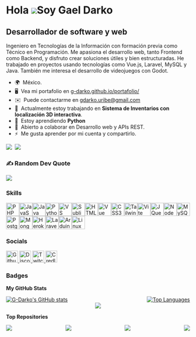 <!-- 
<h1 align="center">Gael Darko</h1>
<h3 align="center">Desarrollador de software y web</h3>
-->

Hola ![](https://user-images.githubusercontent.com/18350557/176309783-0785949b-9127-417c-8b55-ab5a4333674e.gif)Soy Gael Darko
==================================================================================================================================

Desarrollador de software y web
-------------------------------

Ingeniero en Tecnologías de la Información con formación previa como Técnico en Programación. Me apasiona el desarrollo web, tanto Frontend como Backend, y disfruto crear soluciones útiles y bien estructuradas. He trabajado en proyectos usando tecnologías como Vue.js, Laravel, MySQL y Java. También me interesa el desarrollo de videojuegos con Godot.

* 🌍  México.
* 🖥️  Vea mi portafolio en [g-darko.github.io/portafolio/](http://g-darko.github.io/portafolio/)
* ✉️  Puede contactarme en [gdarko.uribe@gmail.com](mailto:gdarko.uribe@gmail.com)
* 🚀  Actualmente estoy trabajando en **Sistema de Inventarios con localización 3D interactiva**.
* 🧠  Estoy aprendiendo **Python**
* 🤝  Abierto a colaborar en Desarrollo web y APIs REST.
* ⚡  Me gusta aprender por mi cuenta y compartirlo.

<a href="https://www.github.com/G-Darko" target="_blank" rel="noreferrer"><img
src="https://img.shields.io/github/followers/G-Darko?logo=github&style=for-the-badge&color=6366f1&labelColor=000000" /></a>&nbsp;&nbsp;<a href="https://www.twitch.tv/darko_z63" target="_blank" rel="noreferrer"><img
src="https://img.shields.io/twitch/status/darko_z63?logo=twitchsx&style=for-the-badge&color=6366f1&labelColor=000000&label=TWITCH+STATUS" /></a>

### ✍️ Random Dev Quote
![](https://quotes-github-readme.vercel.app/api?type=horizontal&theme=radical)

### Skills


<p align="left">
<a href="https://www.php.net/" target="_blank" rel="noreferrer"><img src="https://raw.githubusercontent.com/danielcranney/readme-generator/main/public/icons/skills/php-colored.svg" width="36" height="36" alt="PHP" title="PHP"/></a><a href="https://developer.mozilla.org/en-US/docs/Web/JavaScript" target="_blank" rel="noreferrer"><img src="https://raw.githubusercontent.com/danielcranney/readme-generator/main/public/icons/skills/javascript-colored.svg" width="36" height="36" alt="JavaScript" title="JavaScript"/></a><a href="https://www.oracle.com/java/" target="_blank" rel="noreferrer"><img src="https://raw.githubusercontent.com/danielcranney/readme-generator/main/public/icons/skills/java-colored.svg" width="36" height="36" alt="Java" title="Java"/></a><a href="https://www.python.org/" target="_blank" rel="noreferrer"><img src="https://raw.githubusercontent.com/danielcranney/readme-generator/main/public/icons/skills/python-colored.svg" width="36" height="36" alt="Python" title="Python"/></a><a href="https://code.visualstudio.com/" target="_blank" rel="noreferrer"><img src="https://raw.githubusercontent.com/danielcranney/readme-generator/main/public/icons/skills/visualstudiocode-colored.svg" width="36" height="36" alt="VS Code" title="VS Code"/></a><a href="https://www.sublimetext.com/index2" target="_blank" rel="noreferrer"><img src="https://raw.githubusercontent.com/danielcranney/readme-generator/main/public/icons/skills/sublimetext-colored.svg" width="36" height="36" alt="Sublime Text" title="Sublime Text"/></a><a href="https://developer.mozilla.org/en-US/docs/Glossary/HTML5" target="_blank" rel="noreferrer"><img src="https://raw.githubusercontent.com/danielcranney/readme-generator/main/public/icons/skills/html5-colored.svg" width="36" height="36" alt="HTML5" title="HTML5"/></a><a href="https://vuejs.org/" target="_blank" rel="noreferrer"><img src="https://raw.githubusercontent.com/danielcranney/readme-generator/main/public/icons/skills/vuejs-colored.svg" width="36" height="36" alt="Vue" title="Vue"/></a><a href="https://www.w3.org/TR/CSS/#css" target="_blank" rel="noreferrer"><img src="https://raw.githubusercontent.com/danielcranney/readme-generator/main/public/icons/skills/css3-colored.svg" width="36" height="36" alt="CSS3" title="CSS3"/></a><a href="https://tailwindcss.com/" target="_blank" rel="noreferrer"><img src="https://raw.githubusercontent.com/danielcranney/readme-generator/main/public/icons/skills/tailwindcss-colored.svg" width="36" height="36" alt="TailwindCSS" title="TailwindCSS"/></a><a href="https://vitejs.dev/" target="_blank" rel="noreferrer"><img src="https://raw.githubusercontent.com/danielcranney/readme-generator/main/public/icons/skills/vite-colored.svg" width="36" height="36" alt="Vite" title="Vite"/></a><a href="https://jquery.com/" target="_blank" rel="noreferrer"><img src="https://raw.githubusercontent.com/danielcranney/readme-generator/main/public/icons/skills/jquery-colored.svg" width="36" height="36" alt="JQuery" title="JQuery"/></a><a href="https://nodejs.org/en/" target="_blank" rel="noreferrer"><img src="https://raw.githubusercontent.com/danielcranney/readme-generator/main/public/icons/skills/nodejs-colored.svg" width="36" height="36" alt="NodeJS" title="NodeJS"/></a><a href="https://www.mysql.com/" target="_blank" rel="noreferrer"><img src="https://raw.githubusercontent.com/danielcranney/readme-generator/main/public/icons/skills/mysql-colored.svg" width="36" height="36" alt="MySQL" title="MySQL"/></a><a href="https://www.postgresql.org/" target="_blank" rel="noreferrer"><img src="https://raw.githubusercontent.com/danielcranney/readme-generator/main/public/icons/skills/postgresql-colored.svg" width="36" height="36" alt="PostgreSQL" title="PostgreSQL"/></a><a href="https://www.mongodb.com/" target="_blank" rel="noreferrer"><img src="https://raw.githubusercontent.com/danielcranney/readme-generator/main/public/icons/skills/mongodb-colored.svg" width="36" height="36" alt="MongoDB" title="MongoDB"/></a><a href="https://www.heroku.com/" target="_blank" rel="noreferrer"><img src="https://raw.githubusercontent.com/danielcranney/readme-generator/main/public/icons/skills/heroku-colored.svg" width="36" height="36" alt="Heroku" title="Heroku"/></a><a href="https://laravel.com/" target="_blank" rel="noreferrer"><img src="https://raw.githubusercontent.com/danielcranney/readme-generator/main/public/icons/skills/laravel-colored.svg" width="36" height="36" alt="Laravel" title="Laravel"/></a><a href="https://store.arduino.cc/?gclid=Cj0KCQjw2eilBhCCARIsAG0Pf8uueBifykWcsSS4LPESeGQfxGVKJYnzV7bz471XfknQJy_1VINVWM8aAkLtEALw_wcB" target="_blank" rel="noreferrer"><img src="https://raw.githubusercontent.com/danielcranney/readme-generator/main/public/icons/skills/arduino-colored.svg" width="36" height="36" alt="Arduino" title="Arduino"/></a><a href="https://www.linux.org" target="_blank" rel="noreferrer"><img src="https://raw.githubusercontent.com/danielcranney/readme-generator/main/public/icons/skills/linux-colored.svg" width="36" height="36" alt="Linux" title="Linux"/></a>
</p>


### Socials

<p align="left"> 
    <a href="https://www.github.com/G-Darko" target="_blank" rel="noreferrer"> <picture> <source media="(prefers-color-scheme: dark)" srcset="https://raw.githubusercontent.com/danielcranney/readme-generator/main/public/icons/socials/github-dark.svg" /> <source media="(prefers-color-scheme: light)" srcset="https://raw.githubusercontent.com/danielcranney/readme-generator/main/public/icons/socials/github.svg" /> <img src="https://raw.githubusercontent.com/danielcranney/readme-generator/main/public/icons/socials/github.svg" width="32" height="32" alt="Github" title="Github" /> </picture> </a> 
  <a href="https://discord.com/users/darko_z63" target="_blank" rel="noreferrer"> <picture> <source media="(prefers-color-scheme: dark)" srcset="https://raw.githubusercontent.com/danielcranney/readme-generator/main/public/icons/socials/discord-dark.svg" /> <source media="(prefers-color-scheme: light)" srcset="https://raw.githubusercontent.com/danielcranney/readme-generator/main/public/icons/socials/discord.svg" /> <img src="https://raw.githubusercontent.com/danielcranney/readme-generator/main/public/icons/socials/discord.svg" width="32" height="32" alt="Discord" title="Discord" /> </picture> </a> 
  <a href="https://www.twitch.tv/darko_z63" target="_blank" rel="noreferrer"> <picture> <source media="(prefers-color-scheme: dark)" srcset="https://raw.githubusercontent.com/danielcranney/readme-generator/main/public/icons/socials/twitch-dark.svg" /> <source media="(prefers-color-scheme: light)" srcset="https://raw.githubusercontent.com/danielcranney/readme-generator/main/public/icons/socials/twitch.svg" /> <img src="https://raw.githubusercontent.com/danielcranney/readme-generator/main/public/icons/socials/twitch.svg" width="32" height="32" alt="Twitch" title="Twitch" /> </picture> </a>
    <a href="https://www.credly.com/users/g-darko" target="_blank" rel="noreferrer">
  <img src="https://www.svgrepo.com/show/331358/credly.svg" width="32" height="32" alt="Credly" title="Credly"" />
</a>

</p>

### Badges

<b>My GitHub Stats</b>
<div width="100%" align="center" 
  style="
    display: flex;
    flex-wrap: wrap;
    gap: 20px;
    justify-content: space-between;
    align-content: space-between;
    align-items: auto
  "
>
    <a href="http://www.github.com/G-Darko"><img src="https://github-readme-stats.vercel.app/api?username=G-Darko&show_icons=true&count_private=true&title_color=6366f1&text_color=ffffff&icon_color=6366f1&bg_color=242a35&hide_border=true&show_icons=true&include_all_commits=true" alt="G-Darko's GitHub stats" /></a>
    <a href="https://github.com/G-Darko" align="left"><img src="https://github-readme-stats.vercel.app/api/top-langs/?username=G-Darko&langs_count=10&title_color=6366f1&text_color=ffffff&icon_color=6366f1&bg_color=242a35&hide_border=true&locale=en&custom_title=Top%20%Languages&include_all_commits=true&count_private=true&layout=compact" alt="Top Languages" /></a>


</div>

<div width="100%" align="center">
  <a href="http://www.github.com/G-Darko"><img src="https://github-readme-streak-stats.herokuapp.com/?user=G-Darko&stroke=ffffff&background=242a35&ring=6366f1&fire=6366f1&currStreakNum=ffffff&currStreakLabel=6366f1&sideNums=ffffff&sideLabels=ffffff&dates=ffffff&hide_border=true&include_all_commits=true&count_private=true" /></a>
</div>

<b>Top Repositories</b>

<div width="100%" align="center" 
  style="
    display: flex;
    flex-wrap: wrap;
    gap: 20px;
    justify-content: space-between;
    align-content: space-between;
    align-items: auto
  "
>
  <a href="https://github.com/G-Darko/Postgrados_UPVM">
    <img src="https://github-readme-stats.vercel.app/api/pin/?username=G-Darko&repo=Postgrados_UPVM&title_color=6366f1&text_color=ffffff&icon_color=6366f1&bg_color=242a35&hide_border=true&locale=en" />
  </a> 
  <a href="https://github.com/G-Darko/YIZA">
    <img src="https://github-readme-stats.vercel.app/api/pin/?username=G-Darko&repo=YIZA&title_color=6366f1&text_color=ffffff&icon_color=6366f1&bg_color=242a35&hide_border=true&locale=en" />
  </a>
  <a href="https://github.com/G-Darko/TIENKO">
    <img src="https://github-readme-stats.vercel.app/api/pin/?username=G-Darko&repo=TIENKO&title_color=6366f1&text_color=ffffff&icon_color=6366f1&bg_color=242a35&hide_border=true&locale=en" />
  </a>
  <a href="https://github.com/G-Darko/portafolio">
    <img src="https://github-readme-stats.vercel.app/api/pin/?username=G-Darko&repo=portafolio&title_color=6366f1&text_color=ffffff&icon_color=6366f1&bg_color=242a35&hide_border=true&locale=en" />
  </a>
</div> <br/>
